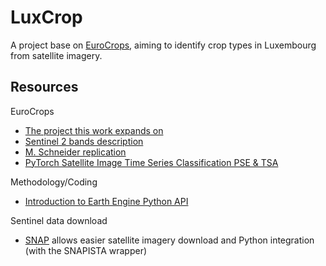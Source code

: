 # LuxCrop
A project base on [EuroCrops](https://www.eurocrops.tum.de/index.html), aiming to identify crop types in Luxembourg from satellite imagery.

## Resources

EuroCrops
- [The project this work expands on](https://www.eurocrops.tum.de/)
- [Sentinel 2 bands description](https://gisgeography.com/sentinel-2-bands-combinations/)
- [M. Schneider replication](https://github.com/maja601/RC2020-psetae)
- [PyTorch Satellite Image Time Series Classification PSE & TSA](https://github.com/VSainteuf/pytorch-psetae)

Methodology/Coding
- [Introduction to Earth Engine Python API](https://developers.google.com/earth-engine/tutorials/community/intro-to-python-api)

Sentinel data download
- [SNAP](https://step.esa.int/main/download/snap-download/) allows easier satellite imagery download and Python integration (with the SNAPISTA wrapper)
